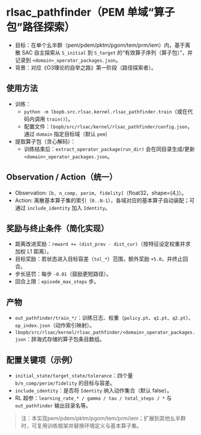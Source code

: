 # rlsac_pathfinder（PEM 单域“算子包”路径探索）

- 目标：在单个幺半群（pem/pdem/pktm/pgom/tem/prm/iem）内，基于离散 SAC 自主探索从 `S_initial` 到 `S_target` 的“有效算子序列（算子包）”，并记录到 `<domain>_operator_packages.json`。
- 背景：对应《O3理论的自举之路》第一阶段（路径探索者）。

## 使用方法

- 训练：
  - `python -m lbopb.src.rlsac.kernel.rlsac_pathfinder.train`（或在代码内调用 `train()`）。
  - 配置文件：`lbopb/src/rlsac/kernel/rlsac_pathfinder/config.json`，通过 `domain` 指定目标域（默认 `pem`）
- 提取算子包（贪心解码）：
  - 训练结束后：`extract_operator_package(run_dir)` 会在同目录生成/更新 `<domain>_operator_packages.json`。

## Observation / Action（统一）

- Observation: `[b, n_comp, perim, fidelity]`（float32，shape=(4,)）。
- Action: 离散基本算子集的索引（`0..N-1`），各域对应的基本算子自动装配；可通过 `include_identity` 加入 `Identity`。

## 奖励与终止条件（简化实现）

- 距离改进奖励：`reward += (dist_prev - dist_cur)`（按特征设定权重并求加权 L1 距离）。
- 目标奖励：若状态进入目标容差（`tol_*`）范围，额外奖励 `+5.0`，并终止回合。
- 步长惩罚：每步 `-0.01`（鼓励更短路径）。
- 回合上限：`episode_max_steps` 步。

## 产物

- `out_pathfinder/train_*/`：训练日志、权重（`policy.pt`、`q1.pt`、`q2.pt`）、`op_index.json`（动作索引映射）。
- `lbopb/src/rlsac/kernel/rlsac_pathfinder/<domain>_operator_packages.json`：辞海式存储的算子包条目数组。

## 配置关键项（示例）

- `initial_state/target_state/tolerance`：四个量 `b/n_comp/perim/fidelity` 的目标与容差。
- `include_identity`：是否将 `Identity` 纳入动作集合（默认 false）。
- RL 超参：`learning_rate_* / gamma / tau / total_steps / *` 与 `out_pathfinder` 输出目录名等。

> 注：本实现pem/pdem/pktm/pgom/tem/prm/iem；扩展到其他幺半群时，可复用训练框架并替换环境定义与基本算子集。





